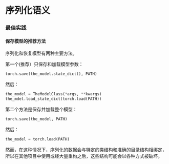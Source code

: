 

# 序列化语义

### 最佳实践

#### 保存模型的推荐方法

序列化和恢复模型有两种主要方法。

第一个(推荐）只保存和加载模型参数：

```py
torch.save(the_model.state_dict(), PATH)
```

然后：

```py
the_model = TheModelClass(*args, **kwargs)
the_mdel.load_state_dict(torch.load(PATH))
```

第二个方法是保存并加载整个模型：

```py
torch.save(the_model, PATH)
```

然后：

```py
the_model = torch.load(PATH)
```

然而，在这种情况下，序列化的数据会与特定的类结构和准确的目录结构相绑定，所以在其他项目中使用或经大量重构之后，这些结构可能会以各种方式被破坏。

